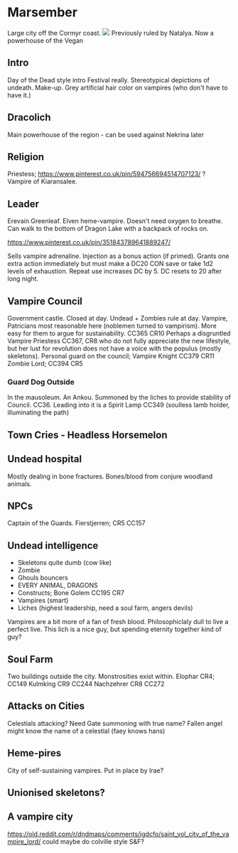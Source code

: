 # Marsember
Large city off the Cormyr coast.
![](marsember.jpg)
Previously ruled by Natalya. Now a powerhouse of the Vegan

## Intro
Day of the Dead style intro
Festival really. Stereotypical depictions of undeath. Make-up. Grey artificial hair color on vampires (who don't have to have it.)

## Dracolich
Main powerhouse of the region - can be used against Nekrina later

## Religion
Priestess; https://www.pinterest.co.uk/pin/594756694514707123/ ?
Vampire of Kiaransalee.

## Leader
Erevain Greenleaf. Elven heme-vampire. Doesn't need oxygen to breathe. Can walk to the bottom of Dragon Lake with a backpack of rocks on.

https://www.pinterest.co.uk/pin/351843789641889247/

Sells vampire adrenaline. Injection as a bonus action (if primed). Grants one extra action immediately but must make a DC20 CON save or take 1d2 levels of exhaustion. Repeat use increases DC by 5. DC resets to 20 after long night.

## Vampire Council
Government castle. Closed at day. Undead + Zombies rule at day.
Vampire, Patricians most reasonable here (noblemen turned to vampirism).
More easy for them to argue for sustainability. CC365 CR10
Perhaps a disgruntled Vampire Priestess CC367, CR8 who do not fully appreciate the new lifestyle, but her lust for revolution does not have a voice with the populus (mostly skeletons).
Personal guard on the council; Vampire Knight CC379 CR11
Zombie Lord; CC394 CR5

### Guard Dog Outside
In the mausoleum. An Ankou. Summoned by the liches to provide stability of Council. CC36.
Leading into it is a Spirit Lamp CC349 (soulless lamb holder, illuminating the path)

## Town Cries - Headless Horsemelon

## Undead hospital
Mostly dealing in bone fractures. Bones/blood from conjure woodland animals.

## NPCs
Captain of the Guards. Fierstjerren; CR5 CC157

## Undead intelligence
- Skeletons quite dumb (cow like)
- Zombie
- Ghouls bouncers
- EVERY ANIMAL, DRAGONS
- Constructs; Bone Golem CC195 CR7
- Vampires (smart)
- Liches (highest leadership, need a soul farm, angers devils)

Vampires are a bit more of a fan of fresh blood. Philosophiclaly dull to live a perfect live.
This lich is a nice guy, but spending eternity together kind of guy?

## Soul Farm
Two buildings outside the city.
Monstrosities exist within.
Elophar CR4; CC149
Kulmking CR9 CC244
Nachzehrer CR8 CC272


## Attacks on Cities
Celestials attacking? Need Gate summoning with true name?
Fallen angel might know the name of a celestial (faey knows hans)

## Heme-pires
City of self-sustaining vampires. Put in place by Irae?

## Unionised skeletons?

## A vampire city
https://old.reddit.com/r/dndmaps/comments/igdcfo/saint_vol_city_of_the_vampire_lord/
could maybe do colville style S&F?
